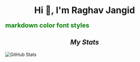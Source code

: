 <h1 align="center">Hi 👋, I'm Raghav Jangid</h1>


<span style="color:green;font-weight:700;font-size:20px"> 
markdown color font styles
</span>

<l></l>
<l></l>
<l></l>
<l></l>
<l></l>

<h2 align="center"><i>My Stats</i></h2>

<!--
-->
![GitHub Stats](https://github-readme-stats.vercel.app/api?username=Raghav-J402&theme=radical)
